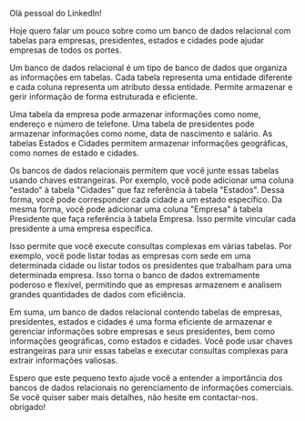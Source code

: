 Olá pessoal do LinkedIn!

Hoje quero falar um pouco sobre como um banco de dados relacional com tabelas para empresas, presidentes, estados e cidades pode ajudar empresas de todos os portes.

Um banco de dados relacional é um tipo de banco de dados que organiza as informações em tabelas. Cada tabela representa uma entidade diferente e cada coluna representa um atributo dessa entidade. Permite armazenar e gerir informação de forma estruturada e eficiente.

Uma tabela da empresa pode armazenar informações como nome, endereço e número de telefone. Uma tabela de presidentes pode armazenar informações como nome, data de nascimento e salário. As tabelas Estados e Cidades permitem armazenar informações geográficas, como nomes de estado e cidades.

Os bancos de dados relacionais permitem que você junte essas tabelas usando chaves estrangeiras. Por exemplo, você pode adicionar uma coluna "estado" à tabela "Cidades" que faz referência à tabela "Estados". Dessa forma, você pode corresponder cada cidade a um estado específico. Da mesma forma, você pode adicionar uma coluna "Empresa" à tabela Presidente que faça referência à tabela Empresa. Isso permite vincular cada presidente a uma empresa específica.

Isso permite que você execute consultas complexas em várias tabelas. Por exemplo, você pode listar todas as empresas com sede em uma determinada cidade ou listar todos os presidentes que trabalham para uma determinada empresa. Isso torna o banco de dados extremamente poderoso e flexível, permitindo que as empresas armazenem e analisem grandes quantidades de dados com eficiência.

Em suma, um banco de dados relacional contendo tabelas de empresas, presidentes, estados e cidades é uma forma eficiente de armazenar e gerenciar informações sobre empresas e seus presidentes, bem como informações geográficas, como estados e cidades. Você pode usar chaves estrangeiras para unir essas tabelas e executar consultas complexas para extrair informações valiosas.

Espero que este pequeno texto ajude você a entender a importância dos bancos de dados relacionais no gerenciamento de informações comerciais. Se você quiser saber mais detalhes, não hesite em contactar-nos. obrigado! 
